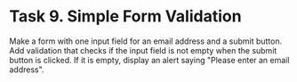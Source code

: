 # Task 9. Simple Form Validation

Make a form with one input field for an email address and a submit button. Add validation that checks if the input field is not empty when the submit button is clicked. If it is empty, display an alert saying "Please enter an email address".
